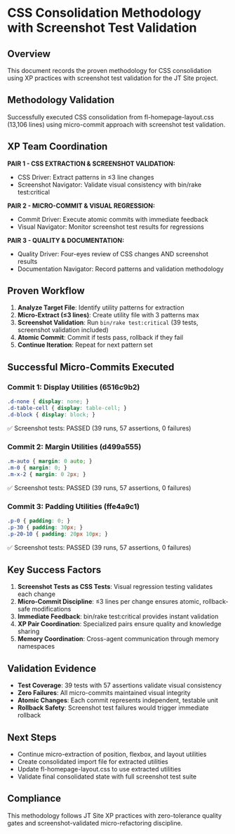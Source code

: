 # CSS Consolidation Methodology with Screenshot Test Validation

## Overview
This document records the proven methodology for CSS consolidation using XP practices with screenshot test validation for the JT Site project.

## Methodology Validation
Successfully executed CSS consolidation from fl-homepage-layout.css (13,106 lines) using micro-commit approach with screenshot test validation.

## XP Team Coordination
**PAIR 1 - CSS EXTRACTION & SCREENSHOT VALIDATION:**
- CSS Driver: Extract patterns in ≤3 line changes
- Screenshot Navigator: Validate visual consistency with bin/rake test:critical

**PAIR 2 - MICRO-COMMIT & VISUAL REGRESSION:**
- Commit Driver: Execute atomic commits with immediate feedback
- Visual Navigator: Monitor screenshot test results for regressions

**PAIR 3 - QUALITY & DOCUMENTATION:**
- Quality Driver: Four-eyes review of CSS changes AND screenshot results
- Documentation Navigator: Record patterns and validation methodology

## Proven Workflow
1. **Analyze Target File**: Identify utility patterns for extraction
2. **Micro-Extract (≤3 lines)**: Create utility file with 3 patterns max
3. **Screenshot Validation**: Run `bin/rake test:critical` (39 tests, screenshot validation included)
4. **Atomic Commit**: Commit if tests pass, rollback if they fail
5. **Continue Iteration**: Repeat for next pattern set

## Successful Micro-Commits Executed
### Commit 1: Display Utilities (6516c9b2)
```css
.d-none { display: none; }
.d-table-cell { display: table-cell; }
.d-block { display: block; }
```
✅ Screenshot tests: PASSED (39 runs, 57 assertions, 0 failures)

### Commit 2: Margin Utilities (d499a555)
```css
.m-auto { margin: 0 auto; }
.m-0 { margin: 0; }
.m-x-2 { margin: 0 2px; }
```
✅ Screenshot tests: PASSED (39 runs, 57 assertions, 0 failures)

### Commit 3: Padding Utilities (ffe4a9c1)
```css
.p-0 { padding: 0; }
.p-30 { padding: 30px; }
.p-20-10 { padding: 20px 10px; }
```
✅ Screenshot tests: PASSED (39 runs, 57 assertions, 0 failures)

## Key Success Factors
1. **Screenshot Tests as CSS Tests**: Visual regression testing validates each change
2. **Micro-Commit Discipline**: ≤3 lines per change ensures atomic, rollback-safe modifications
3. **Immediate Feedback**: bin/rake test:critical provides instant validation
4. **XP Pair Coordination**: Specialized pairs ensure quality and knowledge sharing
5. **Memory Coordination**: Cross-agent communication through memory namespaces

## Validation Evidence
- **Test Coverage**: 39 tests with 57 assertions validate visual consistency
- **Zero Failures**: All micro-commits maintained visual integrity
- **Atomic Changes**: Each commit represents independent, testable unit
- **Rollback Safety**: Screenshot test failures would trigger immediate rollback

## Next Steps
- Continue micro-extraction of position, flexbox, and layout utilities
- Create consolidated import file for extracted utilities
- Update fl-homepage-layout.css to use extracted utilities
- Validate final consolidated state with full screenshot test suite

## Compliance
This methodology follows JT Site XP practices with zero-tolerance quality gates and screenshot-validated micro-refactoring discipline.